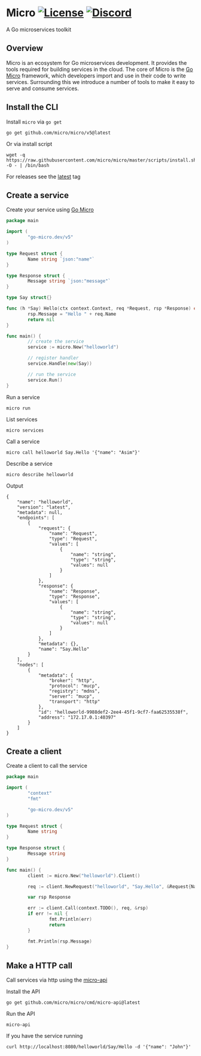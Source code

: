 # Micro [![License](https://img.shields.io/badge/License-Apache_2.0-blue.svg)](https://opensource.org/licenses/Apache-2.0) [![Discord](https://img.shields.io/badge/discord-chat-800080?style=flat-square)](https://discord.gg/UmFkPbu32m)

A Go microservices toolkit

## Overview

Micro is an ecosystem for Go microservices development. It provides the tools required for building services in the cloud. 
The core of Micro is the [Go Micro](https://github.com/micro/go-micro) framework, which developers import and use in their code to 
write services. Surrounding this we introduce a number of tools to make it easy to serve and consume services. 

## Install the CLI

Install `micro` via `go get`

```
go get github.com/micro/micro/v5@latest
```

Or via install script

```
wget -q  https://raw.githubusercontent.com/micro/micro/master/scripts/install.sh -O - | /bin/bash
```

For releases see the [latest](https://github.com/micro/micro/releases/latest) tag

## Create a service

Create your service using [Go Micro](https://github.com/micro/go-micro)

```go
package main

import (
        "go-micro.dev/v5"
)

type Request struct {
        Name string `json:"name"`
}

type Response struct {
        Message string `json:"message"`
}

type Say struct{}

func (h *Say) Hello(ctx context.Context, req *Request, rsp *Response) error {
        rsp.Message = "Hello " + req.Name
        return nil
}

func main() {
        // create the service
        service := micro.New("helloworld")

        // register handler
        service.Handle(new(Say))

        // run the service
        service.Run()
}
```

Run a service

```
micro run
```

List services

```
micro services
```

Call a service

```
micro call helloworld Say.Hello '{"name": "Asim"}'
```

Describe a service

```
micro describe helloworld
```

Output

```
{
    "name": "helloworld",
    "version": "latest",
    "metadata": null,
    "endpoints": [
        {
            "request": {
                "name": "Request",
                "type": "Request",
                "values": [
                    {
                        "name": "string",
                        "type": "string",
                        "values": null
                    }
                ]
            },
            "response": {
                "name": "Response",
                "type": "Response",
                "values": [
                    {
                        "name": "string",
                        "type": "string",
                        "values": null
                    }
                ]
            },
            "metadata": {},
            "name": "Say.Hello"
        }
    ],
    "nodes": [
        {
            "metadata": {
                "broker": "http",
                "protocol": "mucp",
                "registry": "mdns",
                "server": "mucp",
                "transport": "http"
            },
            "id": "helloworld-9988def2-2ee4-45f1-9cf7-faa62535538f",
            "address": "172.17.0.1:40397"
        }
    ]
}
```

## Create a client

Create a client to call the service

```go
package main

import (
        "context"
        "fmt"

        "go-micro.dev/v5"
)

type Request struct {
        Name string
}

type Response struct {
        Message string
}

func main() {
        client := micro.New("helloworld").Client()

        req := client.NewRequest("helloworld", "Say.Hello", &Request{Name: "John"})

        var rsp Response

        err := client.Call(context.TODO(), req, &rsp)
        if err != nil {
                fmt.Println(err)
                return
        }

        fmt.Println(rsp.Message)
}
```

## Make a HTTP call

Call services via http using the [micro-api](https://github.com/micro/micro/tree/master/cmd/micro-api)

Install the API 

```
go get github.com/micro/micro/cmd/micro-api@latest
```

Run the API

```
micro-api
```

If you have the service running

```
curl http://localhost:8080/helloworld/Say/Hello -d '{"name": "John"}'
```
